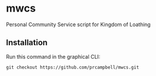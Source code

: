 # mwcs
Personal Community Service script for Kingdom of Loathing


## Installation

Run this command in the graphical CLI:
```
git checkout https://github.com/prcampbell/mwcs.git
```